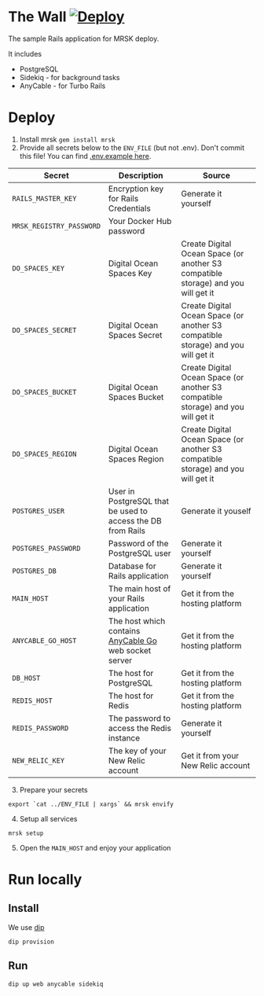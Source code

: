 # The Wall [![Deploy](https://github.com/kalashnikovisme/wall/actions/workflows/deploy.yml/badge.svg?branch=main)](https://github.com/kalashnikovisme/wall/actions/workflows/deploy.yml)

The sample Rails application for MRSK deploy.

It includes

* PostgreSQL
* Sidekiq - for background tasks
* AnyCable - for Turbo Rails

# Deploy

1. Install mrsk `gem install mrsk`
2. Provide all secrets below to the `ENV_FILE` (but not .env). Don't commit this file! You can find [.env.example here](https://github.com/kalashnikovisme/wall/blob/main/.env.example).

| Secret | Description | Source |
| ------------- | ------------- | ------------- |
| `RAILS_MASTER_KEY` | Encryption key for Rails Credentials | Generate it yourself |
| `MRSK_REGISTRY_PASSWORD` | Your Docker Hub password |  |
| `DO_SPACES_KEY` | Digital Ocean Spaces Key | Create Digital Ocean Space (or another S3 compatible storage) and you will get it |
| `DO_SPACES_SECRET` | Digital Ocean Spaces Secret | Create Digital Ocean Space (or another S3 compatible storage) and you will get it |
| `DO_SPACES_BUCKET` | Digital Ocean Spaces Bucket | Create Digital Ocean Space (or another S3 compatible storage) and you will get it |
| `DO_SPACES_REGION` | Digital Ocean Spaces Region | Create Digital Ocean Space (or another S3 compatible storage) and you will get it |
| `POSTGRES_USER` | User in PostgreSQL that be used to access the DB from Rails | Generate it youself  |
| `POSTGRES_PASSWORD` | Password of the PostgreSQL user | Generate it yourself |
| `POSTGRES_DB` | Database for Rails application | Generate it yourself |
| `MAIN_HOST` | The main host of your Rails application | Get it from the hosting platform |
| `ANYCABLE_GO_HOST` | The host which contains [AnyCable Go](https://anycable.io/) web socket server | Get it from the hosting platform |
| `DB_HOST` | The host for PostgreSQL | Get it from the hosting platform |
| `REDIS_HOST` | The host for Redis | Get it from the hosting platform |
| `REDIS_PASSWORD` | The password to access the Redis instance | Generate it yourself |
| `NEW_RELIC_KEY` | The key of your New Relic account | Get it from your New Relic account |

3. Prepare your secrets

```
export `cat ../ENV_FILE | xargs` && mrsk envify
```

4. Setup all services

```
mrsk setup
```

5. Open the `MAIN_HOST` and enjoy your application

# Run locally

## Install

We use [dip](https://github.com/bibendi/dip)

```
dip provision
```

## Run

```
dip up web anycable sidekiq
```
